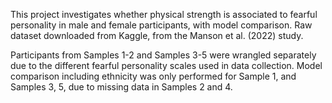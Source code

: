This project investigates whether physical strength is associated to fearful personality in male and female participants, with model comparison. Raw dataset downloaded from Kaggle, from the Manson et al. (2022) study. 

Participants from Samples 1-2 and Samples 3-5 were wrangled separately due to the different fearful personality scales used in data collection.
Model comparison including ethnicity was only performed for Sample 1, and Samples 3, 5, due to missing data in Samples 2 and 4.
